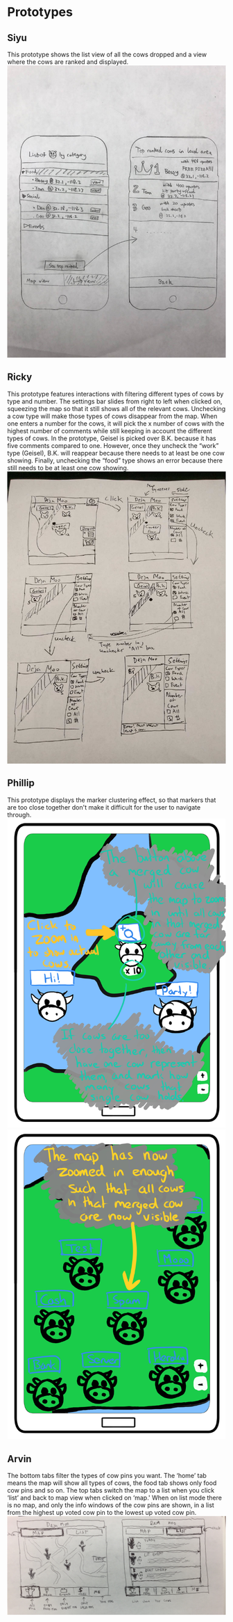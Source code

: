 # Prototypes

## Siyu
This prototype shows the list view of all the cows dropped and a view where the cows are ranked and displayed.
![Screenshot](images/Siyu_MS8.jpg)

## Ricky
This prototype features interactions with filtering different types of cows by type and number.  The settings bar slides from right to left when clicked on, squeezing the map so that it still shows all of the relevant cows.  Unchecking a cow type will make those types of cows disappear from the map.  When one enters a number for the cows, it will pick the x number of cows with the highest number of comments while still keeping in account the different types of cows.  In the prototype, Geisel is picked over B.K. because it has five comments compared to one.  However, once they uncheck the “work” type (Geisel), B.K. will reappear because there needs to at least be one cow showing.  Finally, unchecking the “food” type shows an error because there still needs to be at least one cow showing.  
![Screenshot](images/Ricky_MS8.jpg)


## Phillip
This prototype displays the marker clustering effect, so that markers that are too close together don't make it difficult for
the user to navigate through.
![Screenshot](images/PP2Part1.png)
![Screenshot](images/PP2Part2.png)

## Arvin
The bottom tabs filter the types of cow pins you want. The ‘home’ tab means the map will show all types of cows, the food tab shows only food cow pins and so on. The top tabs switch the map to a list when you click ‘list’ and back to map view when clicked on ‘map.' When on list mode there is no map, and only the info windows of the cow pins are shown, in a list from the highest up voted cow pin to the lowest up voted cow pin.
![Screenshot](images/IMG_6707.JPG)
